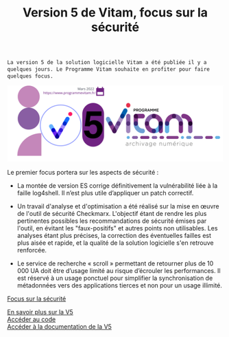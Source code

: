 ﻿---
layout: post
title: Version 5 de Vitam, focus sur la sécurité
---

    La version 5 de la solution logicielle Vitam a été publiée il y a quelques jours. Le Programme Vitam souhaite en profiter pour faire quelques focus.

![Logos](/public/images/v5-une.png)

Le premier focus portera sur les aspects de sécurité :

- La montée de version ES corrige définitivement la vulnérabilité liée à la faille log4shell. Il n’est plus utile d’appliquer un patch correctif.

- Un travail d'analyse et d'optimisation a été réalisé sur la mise en œuvre de l'outil de sécurité Checkmarx. L'objectif étant de rendre les plus
pertinentes possibles les recommandations de sécurité émises par l'outil, en évitant les "faux-positifs" et autres points non utilisables. Les
analyses étant plus précises, la correction des éventuelles failles est plus aisée et rapide, et la qualité de la solution logicielle s'en retrouve
renforcée.

- Le service de recherche « scroll » permettant de retourner plus de 10 000 UA doit être d’usage limité au risque d’écrouler les performances. Il
est réservé à un usage ponctuel pour simplifier la synchronisation de métadonnées vers des applications tierces et non pour un usage illimité.
  
[Focus sur la sécurité](/public/images/V5_securite_focus.PNG)
    

[En savoir plus sur la V5](http://www.programmevitam.fr/2022/04/13/Version5/)  
[Accéder au code](http://www.programmevitam.fr/pages/ressources/)  
[Accéder à la documentation de la V5](http://www.programmevitam.fr/pages/documentation/)